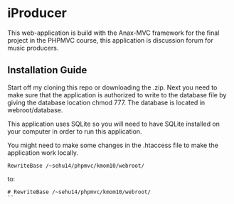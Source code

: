 iProducer
=========

This web-application is build with the Anax-MVC framework for the final project in the PHPMVC course, this application is discussion forum for music producers.

Installation Guide
----------------------------------------

Start off my cloning this repo or downloading the .zip. Next you need to make sure that the application is authorized to write to the database file by giving the database location chmod 777. The database is located in webroot/database.

This application uses SQLite so you will need to have SQLite installed on your computer in order to run this application.

You might need to make some changes in the .htaccess file to make the application work locally. 

```
RewriteBase /~sehu14/phpmvc/kmom10/webroot/
```
to:
```
# RewriteBase /~sehu14/phpmvc/kmom10/webroot/
``

